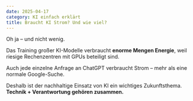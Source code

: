 ```yaml
---
date: 2025-04-17
category: KI einfach erklärt
title: Braucht KI Strom? Und wie viel?
---
```


Oh ja – und nicht wenig.

Das Training großer KI-Modelle verbraucht **enorme Mengen Energie**, weil riesige Rechenzentren mit GPUs beteiligt sind.

Auch jede einzelne Anfrage an ChatGPT verbraucht Strom – mehr als eine normale Google-Suche.

Deshalb ist der nachhaltige Einsatz von KI ein wichtiges Zukunftsthema.  
**Technik + Verantwortung gehören zusammen.**